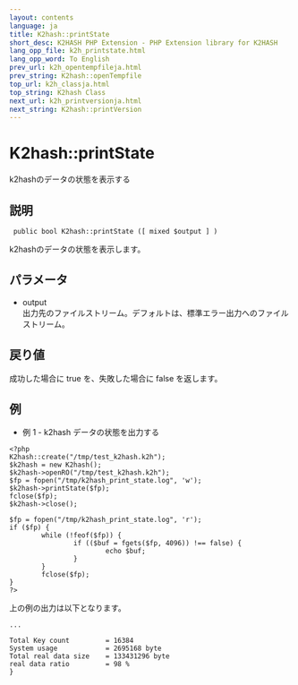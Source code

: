 ```yaml
---
layout: contents
language: ja
title: K2hash::printState
short_desc: K2HASH PHP Extension - PHP Extension library for K2HASH
lang_opp_file: k2h_printstate.html
lang_opp_word: To English
prev_url: k2h_opentempfileja.html
prev_string: K2hash::openTempfile
top_url: k2h_classja.html
top_string: K2hash Class
next_url: k2h_printversionja.html
next_string: K2hash::printVersion
---
```


# K2hash::printState
k2hashのデータの状態を表示する

## 説明

```
 public bool K2hash::printState ([ mixed $output ] )
```

k2hashのデータの状態を表示します。 

## パラメータ
- output  
出力先のファイルストリーム。デフォルトは、標準エラー出力へのファイルストリーム。

## 戻り値
成功した場合に true を、失敗した場合に false を返します。

## 例
- 例 1 - k2hash データの状態を出力する

```
<?php
K2hash::create("/tmp/test_k2hash.k2h");
$k2hash = new K2hash();
$k2hash->openRO("/tmp/test_k2hash.k2h");
$fp = fopen("/tmp/k2hash_print_state.log", 'w');
$k2hash->printState($fp);
fclose($fp);
$k2hash->close();

$fp = fopen("/tmp/k2hash_print_state.log", 'r');
if ($fp) {
        while (!feof($fp)) {
                if (($buf = fgets($fp, 4096)) !== false) {
                        echo $buf;
                }
        }
        fclose($fp);
}
?>
```

上の例の出力は以下となります。

```
...

Total Key count         = 16384
System usage            = 2695168 byte
Total real data size    = 133431296 byte
real data ratio         = 98 %
}
```

